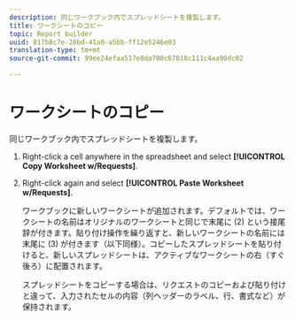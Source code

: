 ```yaml
---
description: 同じワークブック内でスプレッドシートを複製します。
title: ワークシートのコピー
topic: Report builder
uuid: 817b8c7e-26bd-41a0-a5bb-ff12e5246e03
translation-type: tm+mt
source-git-commit: 99ee24efaa517e8da700c67818c111c4aa90dc02

---
```



# ワークシートのコピー

同じワークブック内でスプレッドシートを複製します。

1. Right-click a cell anywhere in the spreadsheet and select **[!UICONTROL Copy Worksheet w/Requests]**.
1. Right-click again and select **[!UICONTROL Paste Worksheet w/Requests]**.

   ワークブックに新しいワークシートが追加されます。デフォルトでは、ワークシートの名前はオリジナルのワークシートと同じで末尾に (2) という接尾辞が付きます。貼り付け操作を繰り返すと、新しいワークシートの名前には末尾に (3) が付きます（以下同様）。コピーしたスプレッドシートを貼り付けると、新しいスプレッドシートは、アクティブなワークシートの右（すぐ後ろ）に配置されます。

   スプレッドシートをコピーする場合は、リクエストのコピーおよび貼り付けと違って、入力されたセルの内容（列ヘッダーのラベル、行、書式など）が保持されます。
